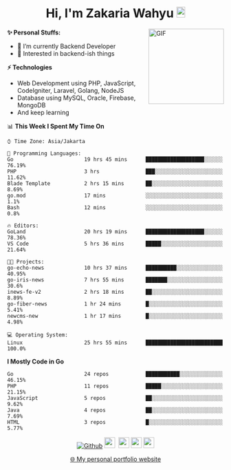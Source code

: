 <h1 align="center">Hi, I'm Zakaria Wahyu <img src="https://github.com/TheDudeThatCode/TheDudeThatCode/blob/master/Assets/Hi.gif" width="20px" height="25px"></h1>

<img align="right" alt="GIF" height="175px" src="https://www.nayakapratama.co.id/wp-content/uploads/2019/07/Website-Maintenance.gif" />

**✨ Personal Stuffs:**
- 🔭 I’m currently Backend Developer
- 🌱 Interested in backend-ish things

**⚡ Technologies**
- Web Development using PHP, JavaScript, CodeIgniter, Laravel, Golang, NodeJS
- Database using MySQL, Oracle, Firebase, MongoDB
- And keep learning

<!--START_SECTION:waka-->
📊 **This Week I Spent My Time On** 

```text
⌚︎ Time Zone: Asia/Jakarta

💬 Programming Languages: 
Go                       19 hrs 45 mins      ███████████████████░░░░░░   76.19% 
PHP                      3 hrs               ███░░░░░░░░░░░░░░░░░░░░░░   11.62% 
Blade Template           2 hrs 15 mins       ██░░░░░░░░░░░░░░░░░░░░░░░   8.69% 
go.mod                   17 mins             ░░░░░░░░░░░░░░░░░░░░░░░░░   1.1% 
Bash                     12 mins             ░░░░░░░░░░░░░░░░░░░░░░░░░   0.8%

🔥 Editors: 
GoLand                   20 hrs 19 mins      ███████████████████░░░░░░   78.36% 
VS Code                  5 hrs 36 mins       █████░░░░░░░░░░░░░░░░░░░░   21.64%

🐱‍💻 Projects: 
go-echo-news             10 hrs 37 mins      ██████████░░░░░░░░░░░░░░░   40.95% 
go-iris-news             7 hrs 55 mins       ███████░░░░░░░░░░░░░░░░░░   30.6% 
inews-fe-v2              2 hrs 18 mins       ██░░░░░░░░░░░░░░░░░░░░░░░   8.89% 
go-fiber-news            1 hr 24 mins        █░░░░░░░░░░░░░░░░░░░░░░░░   5.41% 
newcms-new               1 hr 17 mins        █░░░░░░░░░░░░░░░░░░░░░░░░   4.98%

💻 Operating System: 
Linux                    25 hrs 55 mins      █████████████████████████   100.0%

```

**I Mostly Code in Go** 

```text
Go                       24 repos            ███████████░░░░░░░░░░░░░░   46.15% 
PHP                      11 repos            █████░░░░░░░░░░░░░░░░░░░░   21.15% 
JavaScript               5 repos             ██░░░░░░░░░░░░░░░░░░░░░░░   9.62% 
Java                     4 repos             ██░░░░░░░░░░░░░░░░░░░░░░░   7.69% 
HTML                     3 repos             █░░░░░░░░░░░░░░░░░░░░░░░░   5.77%

```



<!--END_SECTION:waka-->

<p align="center">
<a href="https://github.com/zakariawahyu" target="_blank"><img alt="Github" src="https://img.shields.io/badge/GitHub-%2312100E.svg?&style=for-the-badge&logo=Github&logoColor=white" /></a>
<a href="https://www.twitter.com/_zakariawahyu"><img src="https://img.shields.io/badge/twitter-%231DA1F2.svg?&style=for-the-badge&logo=twitter&logoColor=white" height=25></a> 
<a href="https://www.linkedin.com/in/zakariawahyu"><img src="https://img.shields.io/badge/linkedin-%230077B5.svg?&style=for-the-badge&logo=linkedin&logoColor=white" height=25></a> 
<a href="https://www.instagram.com/_zakariawahyu"><img src="https://img.shields.io/badge/instagram-%23E4405F.svg?&style=for-the-badge&logo=instagram&logoColor=white" height=25></a>
<a href="https://medium.com/@zakariawahyu"><img src="https://img.shields.io/badge/Medium-12100E?style=for-the-badge&logo=medium&logoColor=white" height=25></a>
</p>
<p align="center"><a href="https://www.zakariawahyu.com" target="_blank">🌐 My personal portfolio website</a></p>
